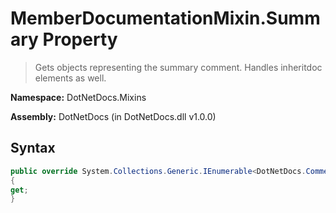# MemberDocumentationMixin.Summary Property
> Gets objects representing the summary comment.  Handles inheritdoc elements as well.

**Namespace:** DotNetDocs.Mixins

**Assembly:** DotNetDocs (in DotNetDocs.dll v1.0.0)
## Syntax
```csharp
public override System.Collections.Generic.IEnumerable<DotNetDocs.CommentBlockElements.ICommentBlockElement> Summary
{
get;
}
```
